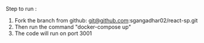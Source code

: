 Step to run :

1. Fork the branch from github: git@github.com:sgangadhar02/react-sp.git
2. Then run the command "docker-compose up"
3. The code will run on port 3001
